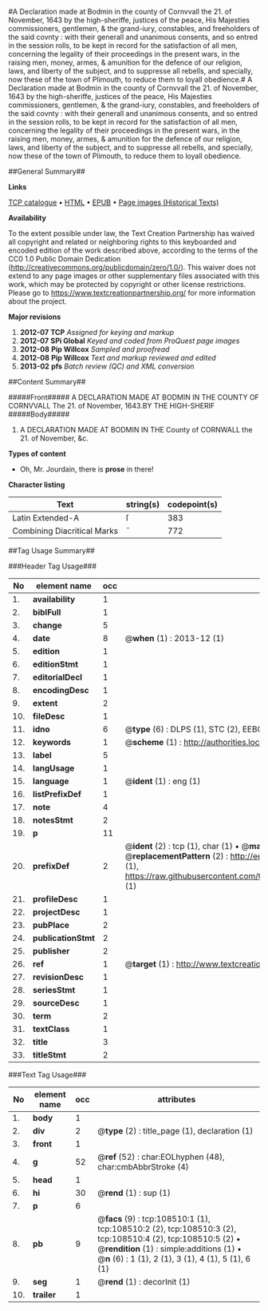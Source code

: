 #A Declaration made at Bodmin in the county of Cornvvall the 21. of November, 1643 by the high-sheriffe, justices of the peace, His Majesties commissioners, gentlemen, & the grand-iury, constables, and freeholders of the said covnty : with their generall and unanimous consents, and so entred in the session rolls, to be kept in record for the satisfaction of all men, concerning the legality of their proceedings in the present wars, in the raising men, money, armes, & amunition for the defence of our religion, laws, and liberty of the subject, and to suppresse all rebells, and specially, now these of the town of Plimouth, to reduce them to loyall obedience.#
A Declaration made at Bodmin in the county of Cornvvall the 21. of November, 1643 by the high-sheriffe, justices of the peace, His Majesties commissioners, gentlemen, & the grand-iury, constables, and freeholders of the said covnty : with their generall and unanimous consents, and so entred in the session rolls, to be kept in record for the satisfaction of all men, concerning the legality of their proceedings in the present wars, in the raising men, money, armes, & amunition for the defence of our religion, laws, and liberty of the subject, and to suppresse all rebells, and specially, now these of the town of Plimouth, to reduce them to loyall obedience.

##General Summary##

**Links**

[TCP catalogue](http://www.ota.ox.ac.uk/tcp/)  • 
[HTML](http://tei.it.ox.ac.uk/tcp/Texts-HTML/free/A37/A37351.html)  • 
[EPUB](http://tei.it.ox.ac.uk/tcp/Texts-EPUB/free/A37/A37351.epub) • 
[Page images (Historical Texts)](https://historicaltexts.jisc.ac.uk/eebo-18970881e)

**Availability**

To the extent possible under law, the Text Creation Partnership has waived all copyright and related or neighboring rights to this keyboarded and encoded edition of the work described above, according to the terms of the CC0 1.0 Public Domain Dedication (http://creativecommons.org/publicdomain/zero/1.0/). This waiver does not extend to any page images or other supplementary files associated with this work, which may be protected by copyright or other license restrictions. Please go to https://www.textcreationpartnership.org/ for more information about the project.

**Major revisions**

1. __2012-07__ __TCP__ *Assigned for keying and markup*
1. __2012-07__ __SPi Global__ *Keyed and coded from ProQuest page images*
1. __2012-08__ __Pip Willcox__ *Sampled and proofread*
1. __2012-08__ __Pip Willcox__ *Text and markup reviewed and edited*
1. __2013-02__ __pfs__ *Batch review (QC) and XML conversion*

##Content Summary##

#####Front#####
A DECLARATION MADE AT BODMIN IN THE COUNTY OF CORNVVALL The 21. of November, 1643.BY THE HIGH-SHERIF
#####Body#####

1. A DECLARATION MADE AT BODMIN IN THE County of CORNWALL the 21. of November, &c.

**Types of content**

  * Oh, Mr. Jourdain, there is **prose** in there!

**Character listing**


|Text|string(s)|codepoint(s)|
|---|---|---|
|Latin Extended-A|ſ|383|
|Combining             Diacritical Marks|̄|772|

##Tag Usage Summary##

###Header Tag Usage###

|No|element name|occ|attributes|
|---|---|---|---|
|1.|__availability__|1||
|2.|__biblFull__|1||
|3.|__change__|5||
|4.|__date__|8| @__when__ (1) : 2013-12 (1)|
|5.|__edition__|1||
|6.|__editionStmt__|1||
|7.|__editorialDecl__|1||
|8.|__encodingDesc__|1||
|9.|__extent__|2||
|10.|__fileDesc__|1||
|11.|__idno__|6| @__type__ (6) : DLPS (1), STC (2), EEBO-CITATION (1), OCLC (1), VID (1)|
|12.|__keywords__|1| @__scheme__ (1) : http://authorities.loc.gov/ (1)|
|13.|__label__|5||
|14.|__langUsage__|1||
|15.|__language__|1| @__ident__ (1) : eng (1)|
|16.|__listPrefixDef__|1||
|17.|__note__|4||
|18.|__notesStmt__|2||
|19.|__p__|11||
|20.|__prefixDef__|2| @__ident__ (2) : tcp (1), char (1)  •  @__matchPattern__ (2) : ([0-9\-]+):([0-9IVX]+) (1), (.+) (1)  •  @__replacementPattern__ (2) : http://eebo.chadwyck.com/downloadtiff?vid=$1&page=$2 (1), https://raw.githubusercontent.com/textcreationpartnership/Texts/master/tcpchars.xml#$1 (1)|
|21.|__profileDesc__|1||
|22.|__projectDesc__|1||
|23.|__pubPlace__|2||
|24.|__publicationStmt__|2||
|25.|__publisher__|2||
|26.|__ref__|1| @__target__ (1) : http://www.textcreationpartnership.org/docs/. (1)|
|27.|__revisionDesc__|1||
|28.|__seriesStmt__|1||
|29.|__sourceDesc__|1||
|30.|__term__|2||
|31.|__textClass__|1||
|32.|__title__|3||
|33.|__titleStmt__|2||


###Text Tag Usage###

|No|element name|occ|attributes|
|---|---|---|---|
|1.|__body__|1||
|2.|__div__|2| @__type__ (2) : title_page (1), declaration (1)|
|3.|__front__|1||
|4.|__g__|52| @__ref__ (52) : char:EOLhyphen (48), char:cmbAbbrStroke (4)|
|5.|__head__|1||
|6.|__hi__|30| @__rend__ (1) : sup (1)|
|7.|__p__|6||
|8.|__pb__|9| @__facs__ (9) : tcp:108510:1 (1), tcp:108510:2 (2), tcp:108510:3 (2), tcp:108510:4 (2), tcp:108510:5 (2)  •  @__rendition__ (1) : simple:additions (1)  •  @__n__ (6) : 1 (1), 2 (1), 3 (1), 4 (1), 5 (1), 6 (1)|
|9.|__seg__|1| @__rend__ (1) : decorInit (1)|
|10.|__trailer__|1||
